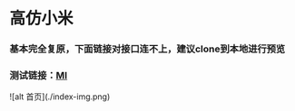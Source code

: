 # 高仿小米
### 基本完全复原，下面链接对接口连不上，建议clone到本地进行预览

### 测试链接：[MI](https://mi-86amzlh35-waylon06.vercel.app/)
\!\[alt 首页](./index-img.png)
